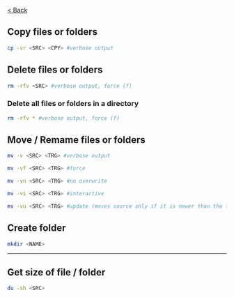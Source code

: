 [< Back](../readme.md)


## Copy files or folders
```bash
cp -vr <SRC> <CPY> #verbose output
```

## Delete files or folders
```bash
rm -rfv <SRC> #verbose output, force (f)
```

### Delete all files or folders in a directory
```bash
rm -rfv * #verbose output, force (f)
```

## Move / Remame files or folders
```bash
mv -v <SRC> <TRG> #verbose output

mv -vf <SRC> <TRG> #force

mv -vn <SRC> <TRG> #no overwrite

mv -vi <SRC> <TRG> #interactive

mv -vu <SRC> <TRG> #update (moves source only if it is newer than the target)
``` 

## Create folder
```bash
mkdir <NAME>
```

---

## Get size of file / folder
```bash
du -sh <SRC>
```
